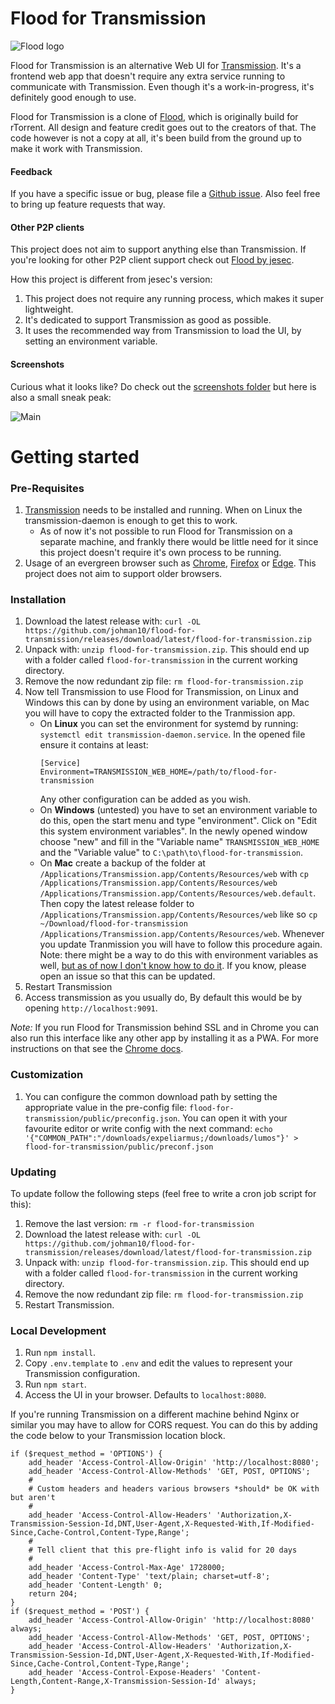 # Flood for Transmission

![Flood logo](flood.png)

Flood for Transmission is an alternative Web UI for [Transmission](https://transmissionbt.com/). It's a frontend web app that doesn't require any extra service running to communicate with Transmission. Even though it's a work-in-progress, it's definitely good enough to use.

Flood for Transmission is a clone of [Flood](https://github.com/Flood-UI/flood), which is originally build for rTorrent. All design and feature credit goes out to the creators of that. The code however is not a copy at all, it's been build from the ground up to make it work with Transmission.

#### Feedback

If you have a specific issue or bug, please file a [Github issue](https://github.com/johman10/flood-for-transmission/issues/new). Also feel free to bring up feature requests that way.

#### Other P2P clients

This project does not aim to support anything else than Transmission. If you're looking for other P2P client support check out [Flood by jesec](https://github.com/jesec/flood).

How this project is different from jesec's version:

1. This project does not require any running process, which makes it super lightweight.
1. It's dedicated to support Transmission as good as possible.
1. It uses the recommended way from Transmission to load the UI, by setting an environment variable.

#### Screenshots

Curious what it looks like? Do check out the [screenshots folder](screenshots#readme) but here is also a small sneak peak:

![Main](screenshots/Main.png)

# Getting started

### Pre-Requisites

1. [Transmission](https://transmissionbt.com/) needs to be installed and running. When on Linux the transmission-daemon is enough to get this to work.
   - As of now it's not possible to run Flood for Transmission on a separate machine, and frankly there would be little need for it since this project doesn't require it's own process to be running.
1. Usage of an evergreen browser such as [Chrome](https://www.google.com/chrome/), [Firefox](https://www.mozilla.org/en-US/firefox/new/) or [Edge](https://www.microsoft.com/en-us/edge). This project does not aim to support older browsers.

### Installation

1. Download the latest release with: `curl -OL https://github.com/johman10/flood-for-transmission/releases/download/latest/flood-for-transmission.zip`
1. Unpack with: `unzip flood-for-transmission.zip`. This should end up with a folder called `flood-for-transmission` in the current working directory.
1. Remove the now redundant zip file: `rm flood-for-transmission.zip`
1. Now tell Transmission to use Flood for Transmission, on Linux and Windows this can by done by using an environment variable, on Mac you will have to copy the extracted folder to the Tranmission app.
   - On **Linux** you can set the environment for systemd by running: `systemctl edit transmission-daemon.service`. In the opened file ensure it contains at least:
     ```
     [Service]
     Environment=TRANSMISSION_WEB_HOME=/path/to/flood-for-transmission
     ```
     Any other configuration can be added as you wish.
   - On **Windows** (untested) you have to set an environment variable to do this, open the start menu and type "environment". Click on "Edit this system environment variables". In the newly opened window choose "new" and fill in the "Variable name" `TRANSMISSION_WEB_HOME` and the "Variable value" to `C:\path\to\flood-for-transmission`.
   - On **Mac** create a backup of the folder at `/Applications/Transmission.app/Contents/Resources/web` with `cp /Applications/Transmission.app/Contents/Resources/web /Applications/Transmission.app/Contents/Resources/web.default`. Then copy the latest release folder to `/Applications/Transmission.app/Contents/Resources/web` like so `cp ~/Download/flood-for-transmission /Applications/Transmission.app/Contents/Resources/web`. Whenever you update Tranmission you will have to follow this procedure again. Note: there might be a way to do this with environment variables as well, [but as of now I don't know how to do it](https://github.com/johman10/flood-for-transmission/issues/330). If you know, please open an issue so that this can be updated.
1. Restart Transmission
1. Access transmission as you usually do, By default this would be by opening `http://localhost:9091`.

_Note:_ If you run Flood for Transmission behind SSL and in Chrome you can also run this interface like any other app by installing it as a PWA. For more instructions on that see the [Chrome docs](https://support.google.com/chrome/answer/9658361).

### Customization

1. You can configure the common download path by setting the appropriate value in the pre-config file: `flood-for-transmission/public/preconfig.json`. You can open it with your favourite editor or write config with the next command: `echo '{"COMMON_PATH":"/downloads/expeliarmus;/downloads/lumos"}' > flood-for-transmission/public/preconf.json`

### Updating

To update follow the following steps (feel free to write a cron job script for this):

1. Remove the last version: `rm -r flood-for-transmission`
1. Download the latest release with: `curl -OL https://github.com/johman10/flood-for-transmission/releases/download/latest/flood-for-transmission.zip`
1. Unpack with: `unzip flood-for-transmission.zip`. This should end up with a folder called `flood-for-transmission` in the current working directory.
1. Remove the now redundant zip file: `rm flood-for-transmission.zip`
1. Restart Transmission.

### Local Development

1. Run `npm install`.
1. Copy `.env.template` to `.env` and edit the values to represent your Transmission configuration.
1. Run `npm start`.
1. Access the UI in your browser. Defaults to `localhost:8080`.

If you're running Transmission on a different machine behind Nginx or similar you may have to allow for CORS request. You can do this by adding the code below to your Transmission location block.

```
if ($request_method = 'OPTIONS') {
    add_header 'Access-Control-Allow-Origin' 'http://localhost:8080';
    add_header 'Access-Control-Allow-Methods' 'GET, POST, OPTIONS';
    #
    # Custom headers and headers various browsers *should* be OK with but aren't
    #
    add_header 'Access-Control-Allow-Headers' 'Authorization,X-Transmission-Session-Id,DNT,User-Agent,X-Requested-With,If-Modified-Since,Cache-Control,Content-Type,Range';
    #
    # Tell client that this pre-flight info is valid for 20 days
    #
    add_header 'Access-Control-Max-Age' 1728000;
    add_header 'Content-Type' 'text/plain; charset=utf-8';
    add_header 'Content-Length' 0;
    return 204;
}
if ($request_method = 'POST') {
    add_header 'Access-Control-Allow-Origin' 'http://localhost:8080' always;
    add_header 'Access-Control-Allow-Methods' 'GET, POST, OPTIONS';
    add_header 'Access-Control-Allow-Headers' 'Authorization,X-Transmission-Session-Id,DNT,User-Agent,X-Requested-With,If-Modified-Since,Cache-Control,Content-Type,Range';
    add_header 'Access-Control-Expose-Headers' 'Content-Length,Content-Range,X-Transmission-Session-Id' always;
}
```
